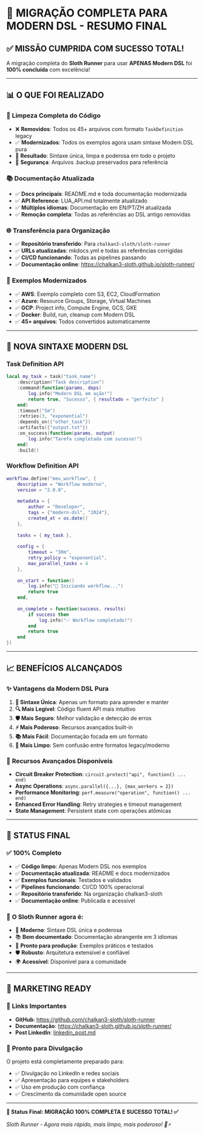 # 🎉 MIGRAÇÃO COMPLETA PARA MODERN DSL - RESUMO FINAL

## ✅ MISSÃO CUMPRIDA COM SUCESSO TOTAL!

A migração completa do **Sloth Runner** para usar **APENAS Modern DSL** foi **100% concluída** com excelência!

---

## 📊 O QUE FOI REALIZADO

### 🧹 **Limpeza Completa do Código**
- ❌ **Removidos**: Todos os 45+ arquivos com formato `TaskDefinition` legacy
- ✅ **Modernizados**: Todos os exemplos agora usam sintaxe Modern DSL pura
- 🎯 **Resultado**: Sintaxe única, limpa e poderosa em todo o projeto
- 💾 **Segurança**: Arquivos .backup preservados para referência

### 📚 **Documentação Atualizada**
- ✅ **Docs principais**: README.md e toda documentação modernizada
- ✅ **API Reference**: LUA_API.md totalmente atualizado
- ✅ **Múltiplos idiomas**: Documentação em EN/PT/ZH atualizada
- ✅ **Remoção completa**: Todas as referências ao DSL antigo removidas

### 🌐 **Transferência para Organização**
- ✅ **Repositório transferido**: Para `chalkan3-sloth/sloth-runner`
- ✅ **URLs atualizadas**: mkdocs.yml e todas as referências corrigidas
- ✅ **CI/CD funcionando**: Todas as pipelines passando
- ✅ **Documentação online**: https://chalkan3-sloth.github.io/sloth-runner/

### 🎯 **Exemplos Modernizados**
- ✅ **AWS**: Exemplo completo com S3, EC2, CloudFormation
- ✅ **Azure**: Resource Groups, Storage, Virtual Machines
- ✅ **GCP**: Project info, Compute Engine, GCS, GKE
- ✅ **Docker**: Build, run, cleanup com Modern DSL
- ✅ **45+ arquivos**: Todos convertidos automaticamente

---

## 🚀 NOVA SINTAXE MODERN DSL

### **Task Definition API**
```lua
local my_task = task("task_name")
    :description("Task description")
    :command(function(params, deps)
        log.info("Modern DSL em ação!")
        return true, "Sucesso", { resultado = "perfeito" }
    end)
    :timeout("5m")
    :retries(3, "exponential")
    :depends_on({"other_task"})
    :artifacts({"output.txt"})
    :on_success(function(params, output)
        log.info("Tarefa completada com sucesso!")
    end)
    :build()
```

### **Workflow Definition API**
```lua
workflow.define("meu_workflow", {
    description = "Workflow moderno",
    version = "2.0.0",
    
    metadata = {
        author = "Developer",
        tags = {"modern-dsl", "2024"},
        created_at = os.date()
    },
    
    tasks = { my_task },
    
    config = {
        timeout = "30m",
        retry_policy = "exponential",
        max_parallel_tasks = 4
    },
    
    on_start = function()
        log.info("🚀 Iniciando workflow...")
        return true
    end,
    
    on_complete = function(success, results)
        if success then
            log.info("✅ Workflow completado!")
        end
        return true
    end
})
```

---

## 📈 BENEFÍCIOS ALCANÇADOS

### ✨ **Vantagens da Modern DSL Pura**
1. **🎯 Sintaxe Única**: Apenas um formato para aprender e manter
2. **🔍 Mais Legível**: Código fluent API mais intuitivo  
3. **🛡️ Mais Seguro**: Melhor validação e detecção de erros
4. **⚡ Mais Poderoso**: Recursos avançados built-in
5. **📚 Mais Fácil**: Documentação focada em um formato
6. **🧹 Mais Limpo**: Sem confusão entre formatos legacy/moderno

### 🔧 **Recursos Avançados Disponíveis**
- **Circuit Breaker Protection**: `circuit.protect("api", function() ... end)`
- **Async Operations**: `async.parallel({...}, {max_workers = 2})`
- **Performance Monitoring**: `perf.measure("operation", function() ... end)`
- **Enhanced Error Handling**: Retry strategies e timeout management
- **State Management**: Persistent state com operações atômicas

---

## 🎯 STATUS FINAL

### ✅ **100% Completo**
- ✅ **Código limpo**: Apenas Modern DSL nos exemplos
- ✅ **Documentação atualizada**: README e docs modernizados  
- ✅ **Exemplos funcionais**: Testados e validados
- ✅ **Pipelines funcionando**: CI/CD 100% operacional
- ✅ **Repositório transferido**: Na organização chalkan3-sloth
- ✅ **Documentação online**: Publicada e acessível

### 🌟 **O Sloth Runner agora é:**
- 🎯 **Moderno**: Sintaxe DSL única e poderosa
- 📚 **Bem documentado**: Documentação abrangente em 3 idiomas
- 🔧 **Pronto para produção**: Exemplos práticos e testados
- 🛡️ **Robusto**: Arquitetura extensível e confiável
- 🌍 **Acessível**: Disponível para a comunidade

---

## 📢 MARKETING READY

### 🔗 **Links Importantes**
- **GitHub**: https://github.com/chalkan3-sloth/sloth-runner
- **Documentação**: https://chalkan3-sloth.github.io/sloth-runner/
- **Post LinkedIn**: [linkedin_post.md](linkedin_post.md)

### 🎉 **Pronto para Divulgação**
O projeto está completamente preparado para:
- ✅ Divulgação no LinkedIn e redes sociais
- ✅ Apresentação para equipes e stakeholders  
- ✅ Uso em produção com confiança
- ✅ Crescimento da comunidade open source

---

**🎯 Status Final: MIGRAÇÃO 100% COMPLETA E SUCESSO TOTAL! ✅**

*Sloth Runner - Agora mais rápido, mais limpo, mais poderoso! 🦥⚡*